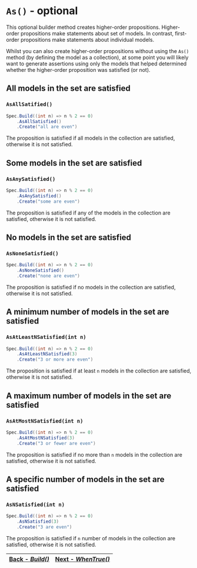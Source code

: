 # `As()` - optional
This optional builder method creates higher-order propositions.
Higher-order propositions make statements about set of models.
In contrast, first-order propositions make statements about individual models.

Whilst you can also create higher-order propositions without using the `As()` method (by defining the 
model as a collection), at some point you will likely want to generate assertions using only the models that 
helped determined whether the higher-order proposition was satisfied (or not).

## All models in the set are satisfied
### `AsAllSatified()`
```csharp
Spec.Build((int n) => n % 2 == 0)
    .AsAllSatisfied()
    .Create("all are even")
```
The proposition is satisfied if all models in the collection are satisfied, otherwise it is not satisfied.

## Some models in the set are satisfied
### `AsAnySatisfied()`
```csharp
Spec.Build((int n) => n % 2 == 0)
    .AsAnySatisfied()
    .Create("some are even")
```
The proposition is satisfied if any of the models in the collection are satisfied, otherwise it is not satisfied.

## No models in the set are satisfied
### `AsNoneSatisfied()`
```csharp
Spec.Build((int n) => n % 2 == 0)
    .AsNoneSatisfied()
    .Create("none are even")
```
The proposition is satisfied if no models in the collection are satisfied, otherwise it is not satisfied.

## A minimum number of models in the set are satisfied
### `AsAtLeastNSatisfied(int n)`
```csharp
Spec.Build((int n) => n % 2 == 0)
    .AsAtLeastNSatisfied(3)
    .Create("3 or more are even")
```
The proposition is satisfied if at least `n` models in the collection are satisfied, otherwise it is not satisfied.

## A maximum number of models in the set are satisfied
### `AsAtMostNSatisfied(int n)`
```csharp
Spec.Build((int n) => n % 2 == 0)
    .AsAtMostNSatisfied(3)
    .Create("3 or fewer are even")
```
The proposition is satisfied if no more than `n` models in the collection are satisfied, otherwise it is not 
satisfied.

## A specific number of models in the set are satisfied
### `AsNSatisfied(int n)`
```csharp
Spec.Build((int n) => n % 2 == 0)
    .AsNSatisfied(3)
    .Create("3 are even")
```
The proposition is satisfied if `n` number of models in the collection are satisfied, otherwise it is not 
satisfied.

| [Back - _Build()_](./Build.md) | [Next - _WhenTrue()_](./WhenTrue.md) |
|:-------------------------------|-------------------------------------:|

